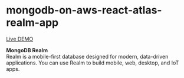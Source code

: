 # mongodb-on-aws-react-atlas-realm-app


[Live DEMO](http://viki3d.com/demos/vibookstore/books)

**MongoDB Realm**  
Realm is a mobile-first database designed for modern, data-driven applications. You can use Realm to build mobile, web, desktop, and IoT apps.  
